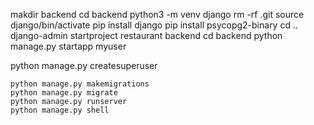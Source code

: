 makdir backend
cd backend
python3 -m venv django
rm -rf .git
source django/bin/activate
pip install django
pip install psycopg2-binary
cd ..
django-admin startproject restaurant backend
cd backend
python manage.py startapp myuser

python manage.py createsuperuser

<!-- Username: admin
Email address: yuanchaoye1986@gmail.com
password: securepassword123 -->

```
python manage.py makemigrations
python manage.py migrate
python manage.py runserver
python manage.py shell
```